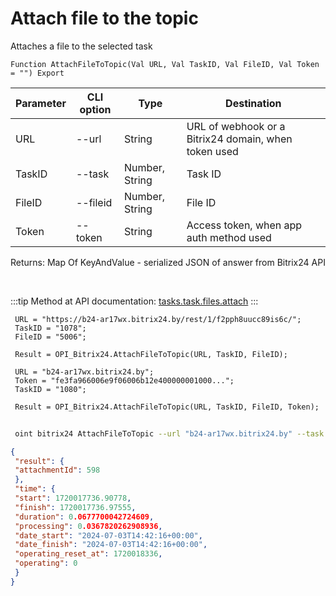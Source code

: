 ﻿---
sidebar_position: 6
---

# Attach file to the topic
 Attaches a file to the selected task



`Function AttachFileToTopic(Val URL, Val TaskID, Val FileID, Val Token = "") Export`

 | Parameter | CLI option | Type | Destination |
 |-|-|-|-|
 | URL | --url | String | URL of webhook or a Bitrix24 domain, when token used |
 | TaskID | --task | Number, String | Task ID |
 | FileID | --fileid | Number, String | File ID |
 | Token | --token | String | Access token, when app auth method used |

 
 Returns: Map Of KeyAndValue - serialized JSON of answer from Bitrix24 API

<br/>

:::tip
Method at API documentation: [tasks.task.files.attach](https://dev.1c-bitrix.ru/rest_help/tasks/task/tasks/tasks_task_files_attach.php)
:::
<br/>


```bsl title="Code example"
 URL = "https://b24-ar17wx.bitrix24.by/rest/1/f2pph8uucc89is6c/";
 TaskID = "1078";
 FileID = "5006";
 
 Result = OPI_Bitrix24.AttachFileToTopic(URL, TaskID, FileID);
 
 URL = "b24-ar17wx.bitrix24.by";
 Token = "fe3fa966006e9f06006b12e400000001000...";
 TaskID = "1080";
 
 Result = OPI_Bitrix24.AttachFileToTopic(URL, TaskID, FileID, Token);
```
	


```sh title="CLI command example"
 
 oint bitrix24 AttachFileToTopic --url "b24-ar17wx.bitrix24.by" --task "502" --fileid "2480" --token "56898d66006e9f06006b12e400000001000..."

```

```json title="Result"
{
 "result": {
 "attachmentId": 598
 },
 "time": {
 "start": 1720017736.90778,
 "finish": 1720017736.97555,
 "duration": 0.0677700042724609,
 "processing": 0.0367820262908936,
 "date_start": "2024-07-03T14:42:16+00:00",
 "date_finish": "2024-07-03T14:42:16+00:00",
 "operating_reset_at": 1720018336,
 "operating": 0
 }
}
```
